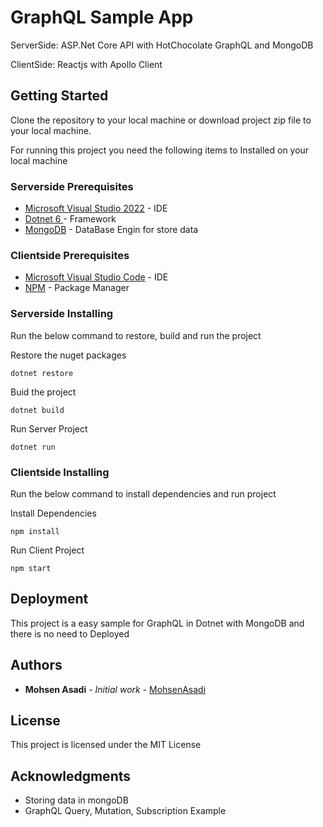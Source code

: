 # GraphQL Sample App

ServerSide: ASP.Net Core API with HotChocolate GraphQL and  MongoDB

ClientSide: Reactjs with Apollo Client

## Getting Started

Clone the repository to your local machine or download project zip file to your local machine.

For running this project you need the following items to Installed on your local machine

### Serverside Prerequisites

* [Microsoft Visual Studio 2022](https://visualstudio.microsoft.com/vs/) - IDE
* [Dotnet 6 ](https://maven.apache.org/) - Framework
* [MongoDB](https://www.mongodb.com/try/download/community) - DataBase Engin for store data

### Clientside Prerequisites

* [Microsoft Visual Studio Code](https://code.visualstudio.com/download) - IDE
* [NPM](https://nodejs.org/en/download/) - Package Manager


### Serverside Installing

Run the below command to restore, build and run the project

Restore the nuget packages
```
dotnet restore
```

Buid the project

```
dotnet build
```

Run Server Project

```
dotnet run
```

### Clientside Installing

Run the below command to install dependencies and run project

Install Dependencies
```
npm install
```

Run Client Project

```
npm start
```


## Deployment

This project is a easy sample for GraphQL in Dotnet with MongoDB and there is no need to Deployed

## Authors

* **Mohsen Asadi** - *Initial work* - [MohsenAsadi](https://github.com/mohsenasadi501)


## License

This project is licensed under the MIT License

## Acknowledgments

* Storing data in mongoDB
* GraphQL Query, Mutation, Subscription Example

